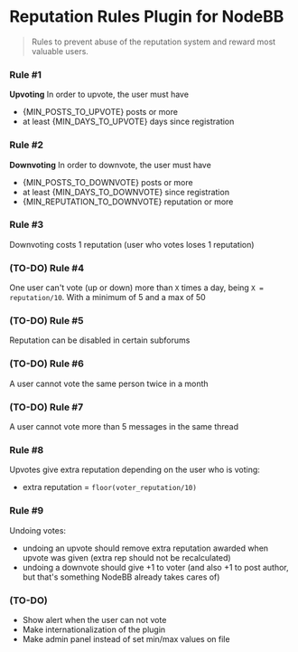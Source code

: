# Reputation Rules Plugin for NodeBB

> Rules to prevent abuse of the reputation system and reward most valuable users.

### Rule #1 
**Upvoting** In order to upvote, the user must have  
 - {MIN_POSTS_TO_UPVOTE} posts or more
 - at least {MIN_DAYS_TO_UPVOTE} days since registration

### Rule #2 
**Downvoting** In order to downvote, the user must have  
 - {MIN_POSTS_TO_DOWNVOTE} posts or more
 - at least {MIN_DAYS_TO_DOWNVOTE} since registration
 - {MIN_REPUTATION_TO_DOWNVOTE} reputation or more

### Rule #3 
Downvoting costs 1 reputation (user who votes loses 1 reputation)

### (TO-DO) Rule #4 
One user can't vote (up or down) more than `X` times a day, being `X = reputation/10`. With a minimum of 5 and a max of 50

### (TO-DO) Rule #5 
Reputation can be disabled in certain subforums

### (TO-DO) Rule #6 
A user cannot vote the same person twice in a month

### (TO-DO) Rule #7 
A user cannot vote more than 5 messages in the same thread

### Rule #8 
Upvotes give extra reputation depending on the user who is voting:  
 - extra reputation = `floor(voter_reputation/10)`

### Rule #9 
Undoing votes:  
 - undoing an upvote should remove extra reputation awarded when upvote was given (extra rep should not be recalculated)
 - undoing a downvote should give +1 to voter (and also +1 to post author, but that's something NodeBB already takes cares of)

### (TO-DO)
- Show alert when the user can not vote
- Make internationalization of the plugin
- Make admin panel instead of set min/max values on file
